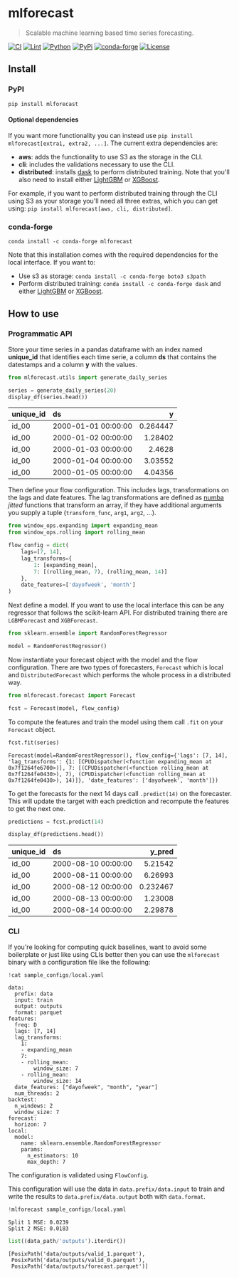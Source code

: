 # mlforecast
> Scalable machine learning based time series forecasting.


[![CI](https://github.com/Nixtla/mlforecast/actions/workflows/ci.yaml/badge.svg)](https://github.com/Nixtla/mlforecast/actions/workflows/ci.yaml)
[![Lint](https://github.com/Nixtla/mlforecast/actions/workflows/lint.yaml/badge.svg)](https://github.com/Nixtla/mlforecast/actions/workflows/lint.yaml)
[![Python](https://img.shields.io/pypi/pyversions/mlforecast)](https://pypi.org/project/mlforecast/)
[![PyPi](https://img.shields.io/pypi/v/mlforecast?color=blue)](https://pypi.org/project/mlforecast/)
[![conda-forge](https://img.shields.io/conda/vn/conda-forge/mlforecast?color=blue)](https://anaconda.org/conda-forge/mlforecast)
[![License](https://img.shields.io/github/license/Nixtla/mlforecast)](https://github.com/Nixtla/mlforecast/blob/main/LICENSE)

## Install

### PyPI

`pip install mlforecast`

#### Optional dependencies
If you want more functionality you can instead use `pip install mlforecast[extra1, extra2, ...]`. The current extra dependencies are:

* **aws**: adds the functionality to use S3 as the storage in the CLI.
* **cli**: includes the validations necessary to use the CLI.
* **distributed**: installs [dask](https://dask.org/) to perform distributed training. Note that you'll also need to install either [LightGBM](https://github.com/microsoft/LightGBM/tree/master/python-package) or [XGBoost](https://xgboost.readthedocs.io/en/latest/install.html#python).

For example, if you want to perform distributed training through the CLI using S3 as your storage you'll need all three extras, which you can get using: `pip install mlforecast[aws, cli, distributed]`.

### conda-forge
`conda install -c conda-forge mlforecast`

Note that this installation comes with the required dependencies for the local interface. If you want to:
* Use s3 as storage: `conda install -c conda-forge boto3 s3path`
* Perform distributed training: `conda install -c conda-forge dask` and either [LightGBM](https://github.com/microsoft/LightGBM/tree/master/python-package) or [XGBoost](https://xgboost.readthedocs.io/en/latest/install.html#python).

## How to use

### Programmatic API

Store your time series in a pandas dataframe with an index named **unique_id** that identifies each time serie, a column **ds** that contains the datestamps and a column **y** with the values.

```python
from mlforecast.utils import generate_daily_series

series = generate_daily_series(20)
display_df(series.head())
```


| unique_id   | ds                  |        y |
|:------------|:--------------------|---------:|
| id_00       | 2000-01-01 00:00:00 | 0.264447 |
| id_00       | 2000-01-02 00:00:00 | 1.28402  |
| id_00       | 2000-01-03 00:00:00 | 2.4628   |
| id_00       | 2000-01-04 00:00:00 | 3.03552  |
| id_00       | 2000-01-05 00:00:00 | 4.04356  |


Then define your flow configuration. This includes lags, transformations on the lags and date features. The lag transformations are defined as [numba](http://numba.pydata.org/) *jitted* functions that transform an array, if they have additional arguments you supply a tuple (`transform_func`, `arg1`, `arg2`, ...).

```python
from window_ops.expanding import expanding_mean
from window_ops.rolling import rolling_mean

flow_config = dict(
    lags=[7, 14],
    lag_transforms={
        1: [expanding_mean],
        7: [(rolling_mean, 7), (rolling_mean, 14)]
    },
    date_features=['dayofweek', 'month']
)
```

Next define a model. If you want to use the local interface this can be any regressor that follows the scikit-learn API. For distributed training there are `LGBMForecast` and `XGBForecast`.

```python
from sklearn.ensemble import RandomForestRegressor

model = RandomForestRegressor()
```

Now instantiate your forecast object with the model and the flow configuration. There are two types of forecasters, `Forecast` which is local and `DistributedForecast` which performs the whole process in a distributed way.

```python
from mlforecast.forecast import Forecast

fcst = Forecast(model, flow_config)
```

To compute the features and train the model using them call `.fit` on your `Forecast` object.

```python
fcst.fit(series)
```




    Forecast(model=RandomForestRegressor(), flow_config={'lags': [7, 14], 'lag_transforms': {1: [CPUDispatcher(<function expanding_mean at 0x7f1264fe6700>)], 7: [(CPUDispatcher(<function rolling_mean at 0x7f1264fe0430>), 7), (CPUDispatcher(<function rolling_mean at 0x7f1264fe0430>), 14)]}, 'date_features': ['dayofweek', 'month']})



To get the forecasts for the next 14 days call `.predict(14)` on the forecaster. This will update the target with each prediction and recompute the features to get the next one.

```python
predictions = fcst.predict(14)

display_df(predictions.head())
```


| unique_id   | ds                  |   y_pred |
|:------------|:--------------------|---------:|
| id_00       | 2000-08-10 00:00:00 | 5.21542  |
| id_00       | 2000-08-11 00:00:00 | 6.26993  |
| id_00       | 2000-08-12 00:00:00 | 0.232467 |
| id_00       | 2000-08-13 00:00:00 | 1.23008  |
| id_00       | 2000-08-14 00:00:00 | 2.29878  |


### CLI

If you're looking for computing quick baselines, want to avoid some boilerplate or just like using CLIs better then you can use the `mlforecast` binary with a configuration file like the following:

```python
!cat sample_configs/local.yaml
```

    data:
      prefix: data
      input: train
      output: outputs
      format: parquet
    features:
      freq: D
      lags: [7, 14]
      lag_transforms:
        1: 
        - expanding_mean
        7: 
        - rolling_mean:
            window_size: 7
        - rolling_mean:
            window_size: 14
      date_features: ["dayofweek", "month", "year"]
      num_threads: 2
    backtest:
      n_windows: 2
      window_size: 7
    forecast:
      horizon: 7
    local:
      model:
        name: sklearn.ensemble.RandomForestRegressor
        params:
          n_estimators: 10
          max_depth: 7


The configuration is validated using `FlowConfig`.

This configuration will use the data in `data.prefix/data.input` to train and write the results to `data.prefix/data.output` both with `data.format`.

```python
!mlforecast sample_configs/local.yaml
```

    Split 1 MSE: 0.0239
    Split 2 MSE: 0.0183

```python
list((data_path/'outputs').iterdir())
```




    [PosixPath('data/outputs/valid_1.parquet'),
     PosixPath('data/outputs/valid_0.parquet'),
     PosixPath('data/outputs/forecast.parquet')]


